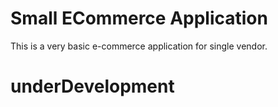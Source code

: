 # Small ECommerce Application

This is a very basic e-commerce application for single vendor.

# underDevelopment
